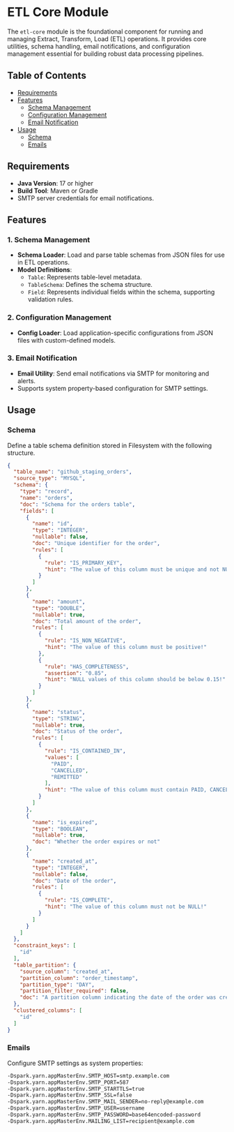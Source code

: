 # ETL Core Module

The `etl-core` module is the foundational component for running and managing Extract, Transform, Load (ETL) operations.
It provides core utilities, schema handling, email notifications, and configuration management essential
for building robust data processing pipelines.

## Table of Contents

- [Requirements](#requirements)
- [Features](#features)
    - [Schema Management](#1-schema-management)
    - [Configuration Management](#2-configuration-management)
    - [Email Notification](#3-email-notification)
- [Usage](#usage)
    - [Schema](#schema)
    - [Emails](#emails)

## Requirements

- **Java Version**: 17 or higher
- **Build Tool**: Maven or Gradle
- SMTP server credentials for email notifications.

## Features

### 1. Schema Management

- **Schema Loader**: Load and parse table schemas from JSON files for use in ETL operations.
- **Model Definitions**:
    - `Table`: Represents table-level metadata.
    - `TableSchema`: Defines the schema structure.
    - `Field`: Represents individual fields within the schema, supporting validation rules.

### 2. Configuration Management

- **Config Loader**: Load application-specific configurations from JSON files with custom-defined models.

### 3. Email Notification

- **Email Utility**: Send email notifications via SMTP for monitoring and alerts.
- Supports system property-based configuration for SMTP settings.

## Usage

### Schema

Define a table schema definition stored in Filesystem with the following structure.

```json
{
  "table_name": "github_staging_orders",
  "source_type": "MYSQL",
  "schema": {
    "type": "record",
    "name": "orders",
    "doc": "Schema for the orders table",
    "fields": [
      {
        "name": "id",
        "type": "INTEGER",
        "nullable": false,
        "doc": "Unique identifier for the order",
        "rules": [
          {
            "rule": "IS_PRIMARY_KEY",
            "hint": "The value of this column must be unique and not NULL!"
          }
        ]
      },
      {
        "name": "amount",
        "type": "DOUBLE",
        "nullable": true,
        "doc": "Total amount of the order",
        "rules": [
          {
            "rule": "IS_NON_NEGATIVE",
            "hint": "The value of this column must be positive!"
          },
          {
            "rule": "HAS_COMPLETENESS",
            "assertion": "0.85",
            "hint": "NULL values of this column should be below 0.15!"
          }
        ]
      },
      {
        "name": "status",
        "type": "STRING",
        "nullable": true,
        "doc": "Status of the order",
        "rules": [
          {
            "rule": "IS_CONTAINED_IN",
            "values": [
              "PAID",
              "CANCELLED",
              "REMITTED"
            ],
            "hint": "The value of this column must contain PAID, CANCELLED, and REMITTED only"
          }
        ]
      },
      {
        "name": "is_expired",
        "type": "BOOLEAN",
        "nullable": true,
        "doc": "Whether the order expires or not"
      },
      {
        "name": "created_at",
        "type": "INTEGER",
        "nullable": false,
        "doc": "Date of the order",
        "rules": [
          {
            "rule": "IS_COMPLETE",
            "hint": "The value of this column must not be NULL!"
          }
        ]
      }
    ]
  },
  "constraint_keys": [
    "id"
  ],
  "table_partition": {
    "source_column": "created_at",
    "partition_column": "order_timestamp",
    "partition_type": "DAY",
    "partition_filter_required": false,
    "doc": "A partition column indicating the date of the order was created"
  },
  "clustered_columns": [
    "id"
  ]
}
```

### Emails

Configure SMTP settings as system properties:

```bash
-Dspark.yarn.appMasterEnv.SMTP_HOST=smtp.example.com
-Dspark.yarn.appMasterEnv.SMTP_PORT=587
-Dspark.yarn.appMasterEnv.SMTP_STARTTLS=true
-Dspark.yarn.appMasterEnv.SMTP_SSL=false
-Dspark.yarn.appMasterEnv.SMTP_MAIL_SENDER=no-reply@example.com
-Dspark.yarn.appMasterEnv.SMTP_USER=username
-Dspark.yarn.appMasterEnv.SMTP_PASSWORD=base64encoded-password
-Dspark.yarn.appMasterEnv.MAILING_LIST=recipient@example.com
```
